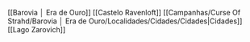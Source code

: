 [[Barovia │ Era de Ouro]]
[[Castelo Ravenloft]]
[[Campanhas/Curse Of Strahd/Barovia │ Era de Ouro/Localidades/Cidades/Cidades|Cidades]]
[[Lago Zarovich]]
